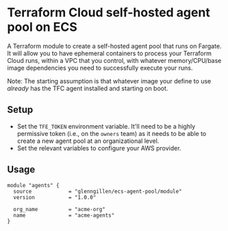 # Terraform Cloud self-hosted agent pool on ECS

A Terraform module to create a self-hosted agent pool that runs
on Fargate. It will allow you to have ephemeral containers
to process your Terraform Cloud runs, within a VPC that you control,
with whatever memory/CPU/base image dependencies you need to successfully
execute your runs.

Note: The starting assumption is that whatever image your define to use
_already_ has the TFC agent installed and starting on boot.

## Setup

* Set the `TFE_TOKEN` environment variable. It'll need to be a highly permissive token (i.e., on the `owners` team) as it needs to be able to create a new agent pool at an organizational level.
* Set the relevant variables to configure your AWS provider.
  
## Usage


```hcl
module "agents" {
  source            = "glenngillen/ecs-agent-pool/module"
  version           = "1.0.0"

  org_name          = "acme-org"
  name              = "acme-agents"
}
```